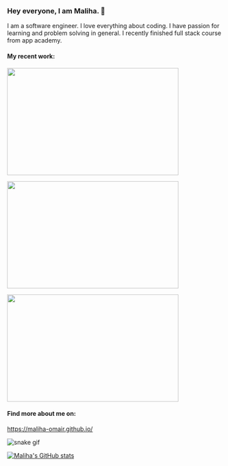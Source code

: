 ### Hey everyone, I am Maliha.  👋
I am a software engineer. I love everything about coding. I have passion for learning and problem solving in general. I recently finished full stack course from app academy. 

#### My recent work: 
<a href="https://boardmania.herokuapp.com" target="blank"><img align="center" src="https://github.com/maliha-omair/maliha-omair.github.io/blob/main/images/Ludo/Ludo.gif" height="250" width="400"/></a>

<a href="https://eatsy-2022.herokuapp.com/" target="blank"><img align="center" src="https://github.com/maliha-omair/maliha-omair.github.io/blob/main/images/eatsy/eatsy.gif" height="250" width="400" /></a>

<a href="https://mo-meetup.herokuapp.com/" target="blank"><img align="center" src="https://github.com/maliha-omair/maliha-omair.github.io/blob/main/images/meetup/meetup.gif" height="250" width="400" /></a>

#### Find more about me on: 
https://maliha-omair.github.io/


![snake gif](https://github.com/maliha-omair/maliha-omair/blob/output/github-contribution-grid-snake.gif)

[![Maliha's GitHub stats](https://github-readme-stats.vercel.app/api?username=maliha-omair&show_icons=true&theme=gruvbox)](https://github.com/maliha-omair/github-readme-stats)



